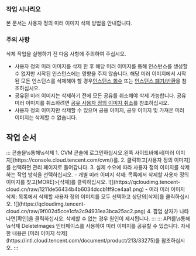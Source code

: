 ### 작업 시나리오

본 문서는 사용자 정의 미러 이미지 삭제 방법을 안내합니다.

### 주의 사항
삭제 작업을 실행하기 전 다음 사항에 주의하여 주십시오.
 - 사용자 정의 미러 이미지를 삭제 한 후 해당 미러 이미지를 통해 인스턴스를 생성할 수 없지만 시작된 인스턴스에는 영향을 주지 않습니다. 해당 미러 이미지에서 시작된 모든 인스턴스를 삭제해야 할 경우[인스턴스 회수](https://intl.cloud.tencent.com/document/product/213/4931) 또는 [인스턴스 폐기/반환](https://intl.cloud.tencent.com/document/product/213/4930)을 참조하십시오. 
 - 공유된 미러 이미지는 삭제하기 전에 모든 공유를 취소해야 삭제 가능합니다. 공유 미러 이미지를 취소하려면 [공유 사용자 정의 이미지 취소](https://intl.cloud.tencent.com/document/product/213/7148)를 참조하십시오. 
 - 사용자 정의 이미지만 삭제할 수 있으며 공용 이미지, 공유 이미지 및 가져온 미러 이미지는 삭제할 수 없습니다.

## 작업 순서
<dx-tabs>
::: 콘솔을\s통해\s삭제
1. CVM 콘솔에 로그인하십시오.왼쪽 사이드바에서[미러 이미지](https://console.cloud.tencent.com/cvm/)를.
2. 클릭하고[사용자 정의 이미지]를 선택하면 관리 페이지로 들어갑니다.
3. 실제 수요에 따라 사용자 정의 이미지를 삭제하는 작업 방식을 선택하십시오.
 - 개별 미러 이미지 삭제: 목록에서 삭제할 사용자 정의 이미지를 찾고[MORE]>[삭제]를 클릭하십시오. 
  ![](https://qcloudimg.tencent-cloud.cn/raw/1211de56434b4b6034dccb1ff9ce4aa1.png)
 - 여러 미러 이미지 삭제: 목록에서 삭제할 사용자 정의 이미지를 모두 선택하고 상단의[삭제]를 클릭하십시오. 
  ![](https://qcloudimg.tencent-cloud.cn/raw/9f002d5cce1cfa2c94931ea3bca25ac2.png)
4. 팝업 상자가 나타나면[확인]을 클릭하십시오.
삭제할 수 없는 경우 원인이 제시됩니다.
:::
::: API를\s통해\s삭제
DeleteImages 인터페이스를 사용하여 미러 이미지를 공유할 수 있습니다. 자세한 내용은 [미러 이미지 삭제](https://intl.cloud.tencent.com/document/product/213/33275)를 참조하십시오. 
:::
</dx-tabs>
